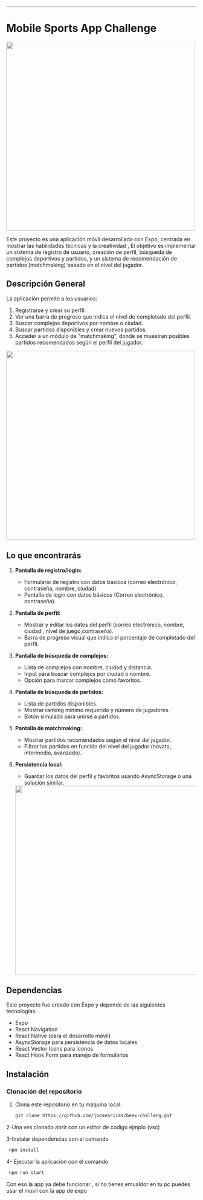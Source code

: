 

---
# Mobile Sports App Challenge
<img src="https://res.cloudinary.com/dmxriftxk/image/upload/v1742396841/100shots_so_v3cjzn.png" alt="" width="500" />
<br>

Este proyecto es una aplicación móvil desarrollada con Expo, centrada en mostrar las habilidades técnicas y la creatividad , El objetivo es implementar un sistema de registro de usuario, creación de perfil, búsqueda de complejos deportivos y partidos, y un sistema de recomendación de partidos (matchmaking) basado en el nivel del jugador.

## Descripción General

La aplicación permite a los usuarios:
1. Registrarse y crear su perfil.
2. Ver una barra de progreso que indica el nivel de completado del perfil.
3. Buscar complejos deportivos por nombre o ciudad.
4. Buscar partidos disponibles y crear nuevos partidos.
5. Acceder a un módulo de "matchmaking", donde se muestran posibles partidos recomendados según el perfil del jugador.
<img src="https://res.cloudinary.com/dmxriftxk/image/upload/v1742396841/100shots_so_v3cjzn.png" alt="" width="500" />

## Lo que encontrarás

1. **Pantalla de registro/login:**

   - Formulario de registro con datos básicos (correo electrónico, contraseña, nombre, ciudad).
   - Pantalla de login con datos básicos (Correo electrónico, contraseña).
   
2. **Pantalla de perfil:**
   - Mostrar y editar los datos del perfil (correo electrónico, nombre, ciudad , nivel de juego,contraseña).
   - Barra de progreso visual que indica el porcentaje de completado del perfil.

3. **Pantalla de búsqueda de complejos:**
   - Lista de complejos con nombre, ciudad y distancia.
   - Input para buscar complejos por ciudad o nombre.
   - Opción para marcar complejos como favoritos.

4. **Pantalla de búsqueda de partidos:**
   - Lista de partidos disponibles.
   - Mostrar ranking mínimo requerido y número de jugadores.
   - Botón simulado para unirse a partidos.

5. **Pantalla de matchmaking:**
   - Mostrar partidos recomendados según el nivel del jugador.
   - Filtrar los partidos en función del nivel del jugador (novato, intermedio, avanzado).

6. **Persistencia local:**
   - Guardar los datos del perfil y favoritos usando AsyncStorage o una solución similar.
   <img src="https://res.cloudinary.com/dmxriftxk/image/upload/v1742396840/418shots_so_hyamq9.png" alt="" width="500" />

## Dependencias

Este proyecto fue creado con Expo y depende de las siguientes tecnologías:

- Expo
- React Navigation
- React Native (para el desarrollo móvil)
- AsyncStorage para persistencia de datos locales
- React Vector Icons para íconos
- React Hook Form para manejo de formularios

## Instalación

### Clonación del repositorio

1. Clona este repositorio en tu máquina local:

   ```bash
   git clone https://github.com/jooseariias/beex-challeng.git

2-Una ves clonado  abrir con  un editor de codigo ejmplo (vsc) 

3-Instalar dependencias con el comando

```bash
 npm install
```
4- Ejecutar la aplicacion con el comando

```bash
 npm run start
```

 Con eso la app ya debe funcionar , si no tienes emualdor en tu pc puedes usar  el movil con la app de expo